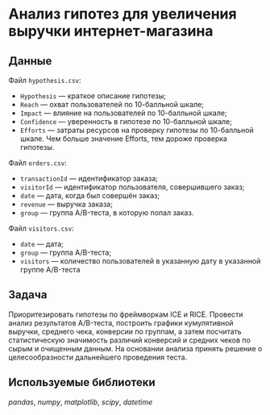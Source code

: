 # Анализ гипотез для увеличения выручки интернет-магазина


## Данные

Файл `hypothesis.csv`:
* `Hypothesis` — краткое описание гипотезы;
* `Reach` — охват пользователей по 10-балльной шкале;
* `Impact` — влияние на пользователей по 10-балльной шкале;
* `Confidence` — уверенность в гипотезе по 10-балльной шкале;
* `Efforts` — затраты ресурсов на проверку гипотезы по 10-балльной шкале. Чем больше значение Efforts, тем дороже проверка гипотезы.

Файл `orders.csv`:
* `transactionId` — идентификатор заказа;
* `visitorId` — идентификатор пользователя, совершившего заказ;
* `date` — дата, когда был совершён заказ;
* `revenue` — выручка заказа;
* `group` — группа A/B-теста, в которую попал заказ.

Файл `visitors.csv`:
* `date` — дата;
* `group` — группа A/B-теста;
* `visitors` — количество пользователей в указанную дату в указанной группе A/B-теста

## Задача

Приоритезировать гипотезы по фреймворкам ICE и RICE. Провести анализ
результатов A/B-теста, построить графики кумулятивной выручки, среднего чека,
конверсии по группам, а затем посчитать статистическую значимость различий конверсий
и средних чеков по сырым и очищенным данным. На основании анализа принять решение о целесообразности дальнейшего проведения теста.


## Используемые библиотеки
*pandas*, *numpy*, *matplotlib*, *scipy*, *datetime*
